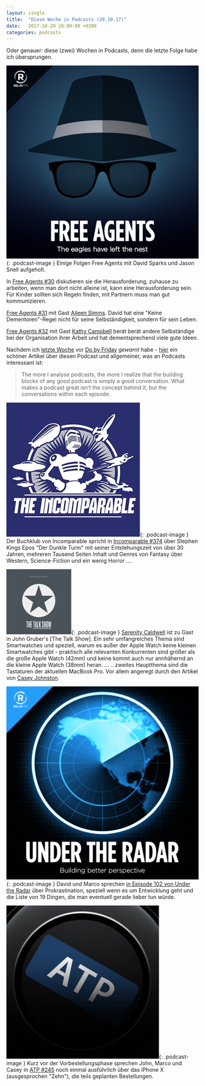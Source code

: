 ```yaml
---
layout: single
title:  "Diese Woche in Podcasts (29.10.17)"
date:   2017-10-29 20:00:00 +0200
categories: podcasts
---
```


Oder genauer: diese (zwei) Wochen in Podcasts, denn die letzte Folge habe ich übersprungen.

![agents]{: .podcast-image } Einige Folgen Free Agents mit David Sparks und Jason Snell aufgeholt. 

In [Free Agents #30](https://relay.fm/freeagents/30) diskutieren sie die Herausforderung, zuhause zu arbeiten, wenn man dort nicht alleine ist, kann eine Herausforderung sein. Für Kinder sollten sich Regeln finden, mit Partnern muss man gut kommunizieren. 

[Free Agents #31](https://relay.fm/freeagents/31) mit Gast [Aileen Simms](https://www.relay.fm/people/aleen). David hat eine "Keine Dementoren"-Regel nicht für seine Selbständigkeit, sondern für sein Leben. 

[Free Agents #32](https://relay.fm/freeagents/32) mit Gast [Kathy Campbell](https://www.relay.fm/people/kathycampbell) berät berät andere Selbständige bei der Organisation ihrer Arbeit und hat dementsprechend viele gute Ideen.

Nachdem ich [letzte Woche](./2017-10-15-diese-woche-in-podcasts_15_10_17.html) vor [Do by Friday]() _gewarnt_ habe - [hier](https://medium.com/@tkalsey/podcast-prescriptions-do-by-friday-46a57e3f0ea2) ein schöner Artikel über diesen Podcast und allgemeiner, was an Podcasts interessant ist:

> The more I analyse podcasts, the more I realize that the building blocks of any good podcast is simply a good conversation. What makes a podcast great isn’t the concept behind it, but the conversations within each episode.

[//]: # (Back to Work #345)

![incomparable]{: .podcast-image } Der Buchklub von Incomparable spricht in [Incomparable #374](https://www.theincomparable.com/theincomparable/374/) über Stephen Kings Epos "Der Dunkle Turm" mit seiner Entstehungszeit von über 30 Jahren, mehreren Tausend Seiten Inhalt und Genres von Fantasy über Western, Science-Fiction und ein wenig Horror ....

![talk]{: .podcast-image } [Serenity Caldwell]() ist zu Gast in John Gruber's [The Talk Show]. Ein sehr umfangreiches Thema sind Smartwatches und speziell, warum es außer der Apple Watch keine kleinen Smartwatches gibt - praktisch alle relevanten Konkurrenten sind größer als die große Apple Watch (42mm) und keine kommt auch nur annhähernd an die kleine Apple Watch (38mm) heran. ...
.. zweites Hauptthema sind die Tastaturen der aktuellen MacBook Pro. Vor allem angeregt durch den Artikel von [Casey Johnston](https://theoutline.com/post/2402/the-new-macbook-keyboard-is-ruining-my-life). 

![radar]{: .podcast-image } David und Marco sprechen [in Episode 102 von Under the Radar](https://www.relay.fm/radar/102) über Prokrastination, speziell wenn es um Entwicklung geht und die Liste von 19 Dingen, die man eventuell gerade lieber tun würde. 

![atp]{: .podcast-image } Kurz vor der Vorbestellungsphase sprechen John, Marco und Casey in [ATP #245](http://atp.fm/episodes/245) noch einmal ausführlich über das iPhone X (ausgesprochen "Zehn"), die teils geplanten Bestellungen. 


[//]: # (Kommentar)

[agents]: /assets/images/freeagents_artwork.png.jpg "Free Agents"
[atp]: /assets/images/atp_400x400.jpg "Accidental Tech Podcast"
[b2w]: /assets/images/b2w_quarter.jpg "Back to Work"
[core]: /assets/images/coreint_400x400.png "Core Intuition"
[friday]: /assets/images/do_by_friday.jpg "Do by Friday"
[incomparable]: /assets/images/logo-theincomparable-1x.jpg "The Incomparable"
[mpu]: /assets/images/mpu_350.png "Mac Power Users"
[radar]: /assets/images/radar_artwork.png "Under the Radar"
[talk]: /assets/images/talkshow_170x170bb.jpg "The Talk Show"
[timetable]: /assets/images/timetable.png "Timetable"
